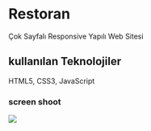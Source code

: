 # Restoran

Çok Sayfalı Responsive Yapılı Web Sitesi

<h2> kullanılan Teknolojiler</h2>

HTML5, CSS3, JavaScript 

<h3>screen shoot</h3>

![](proje.gif)


